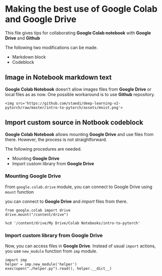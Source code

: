 # Making the best use of Google Colab and Google Drive

This file gives tips for collaborating **Google Colab notebook** with **Google Drive** and **Github**

The following two modifications can be made.
* Markdown block
* Codeblock


## Image in Notebook markdown text

**Google Colab Notebook** doesn't allow images files from **Google Drive** or local files as as now. One possible workaround is to use **Github** repository.

```
<img src='https://github.com/staedi/deep-learning-v2-pytorch/raw/master/intro-to-pytorch/assets/mnist.png'>
```

## Import custom source in Notbook codeblock

**Google Colab Notebook** allows mounting **Google Drive** and use files from there. However, the process is not straightforward.

The following procedures are needed.
* Mounting **Google Drive**
* Import custom library from **Google Drive**


### Mounting Google Drive

From `google.colab.drive` module, you can connect to Google Drive using `mount` function 

you can connect to **Google Drive** and *import* files from there.

```
from google.colab import drive
drive.mount("/content/drive")

%cd '/content/drive/My Drive/Colab Notebooks/intro-to-pytorch'
```

### Import custom library from Google Drive

Now, you can access files in **Google Drive**. Instead of usual `import` actions, you use `new_module` function from `imp` module.

```
import imp 
helper = imp.new_module('helper')
exec(open("./helper.py").read(), helper.__dict__)
```
